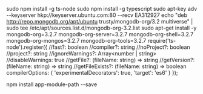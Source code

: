sudo npm install -g ts-node
sudo npm install -g typescript
sudo apt-key adv --keyserver hkp://keyserver.ubuntu.com:80 --recv EA312927
echo "deb http://repo.mongodb.org/apt/ubuntu trusty/mongodb-org/3.2 multiverse" | sudo tee /etc/apt/sources.list.d/mongodb-org-3.2.list
sudo apt-get install -y mongodb-org=3.2.7 mongodb-org-server=3.2.7 mongodb-org-shell=3.2.7 mongodb-org-mongos=3.2.7 mongodb-org-tools=3.2.7
require('ts-node').register({
  //fast?: boolean
  //compiler?: string
  //noProject?: boolean
  //project?: string
  //ignoreWarnings?: Array<number | string>
  //disableWarnings: true
  //getFile?: (fileName: string) => string
  //getVersion?: (fileName: string) => string
  //getFileExists?: (fileName: string) => boolean
  compilerOptions: {
    'experimentalDecorators': true,
    'target': 'es6'
  }
});


npm install app-module-path --save
